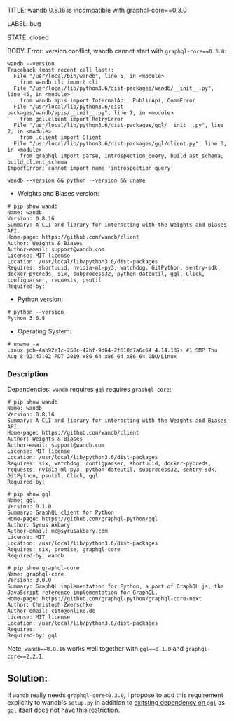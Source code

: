 TITLE:
wandb 0.8.16 is incompatible with graphql-core==0.3.0

LABEL:
bug

STATE:
closed

BODY:
Error: version conflict, wandb cannot start with `graphql-core==0.3.0`:
```
wandb --version
Traceback (most recent call last):
  File "/usr/local/bin/wandb", line 5, in <module>
    from wandb.cli import cli
  File "/usr/local/lib/python3.6/dist-packages/wandb/__init__.py", line 45, in <module>
    from wandb.apis import InternalApi, PublicApi, CommError
  File "/usr/local/lib/python3.6/dist-packages/wandb/apis/__init__.py", line 7, in <module>
    from gql.client import RetryError
  File "/usr/local/lib/python3.6/dist-packages/gql/__init__.py", line 2, in <module>
    from .client import Client
  File "/usr/local/lib/python3.6/dist-packages/gql/client.py", line 3, in <module>
    from graphql import parse, introspection_query, build_ast_schema, build_client_schema
ImportError: cannot import name 'introspection_query'
```


`wandb --version && python --version && uname`

* Weights and Biases version:
```
# pip show wandb
Name: wandb
Version: 0.8.16
Summary: A CLI and library for interacting with the Weights and Biases API.
Home-page: https://github.com/wandb/client
Author: Weights & Biases
Author-email: support@wandb.com
License: MIT license
Location: /usr/local/lib/python3.6/dist-packages
Requires: shortuuid, nvidia-ml-py3, watchdog, GitPython, sentry-sdk, docker-pycreds, six, subprocess32, python-dateutil, gql, Click, configparser, requests, psutil
Required-by: 
```

* Python version:
```
# python --version 
Python 3.6.8
```

* Operating System:
```
# uname -a
Linux job-4ab92e1c-250c-42bf-9d64-2f610d7a6c64 4.14.137+ #1 SMP Thu Aug 8 02:47:02 PDT 2019 x86_64 x86_64 x86_64 GNU/Linux
```
### Description

Dependencies:
`wandb` requires `gql` requires `graphql-core`:
```
# pip show wandb
Name: wandb
Version: 0.8.16
Summary: A CLI and library for interacting with the Weights and Biases API.
Home-page: https://github.com/wandb/client
Author: Weights & Biases
Author-email: support@wandb.com
License: MIT license
Location: /usr/local/lib/python3.6/dist-packages
Requires: six, watchdog, configparser, shortuuid, docker-pycreds, requests, nvidia-ml-py3, python-dateutil, subprocess32, sentry-sdk, GitPython, psutil, Click, gql
Required-by: 

# pip show gql
Name: gql
Version: 0.1.0
Summary: GraphQL client for Python
Home-page: https://github.com/graphql-python/gql
Author: Syrus Akbary
Author-email: me@syrusakbary.com
License: MIT
Location: /usr/local/lib/python3.6/dist-packages
Requires: six, promise, graphql-core
Required-by: wandb

# pip show graphql-core
Name: graphql-core
Version: 3.0.0
Summary: GraphQL implementation for Python, a port of GraphQL.js, the JavaScript reference implementation for GraphQL.
Home-page: https://github.com/graphql-python/graphql-core-next
Author: Christoph Zwerschke
Author-email: cito@online.de
License: MIT license
Location: /usr/local/lib/python3.6/dist-packages
Requires: 
Required-by: gql
```

Note, `wandb==0.8.16` works well together with `gql==0.1.0` and `graphql-core==2.2.1`.

## Solution:
If `wandb` really needs `graphql-core<0.3.0`, I propose to add this requirement explicitly to wandb's `setup.py` in addition to [exitsting dependency on `gql`](https://github.com/wandb/client/blob/7bbe47232c30067643157525969edf88013ad1c9/setup.py#L12) as `gql` itself [does not have this restriction](https://github.com/graphql-python/gql/blob/3653bb5260b60a6c72d0bb0137874fb40969a826/setup.py#L29).


